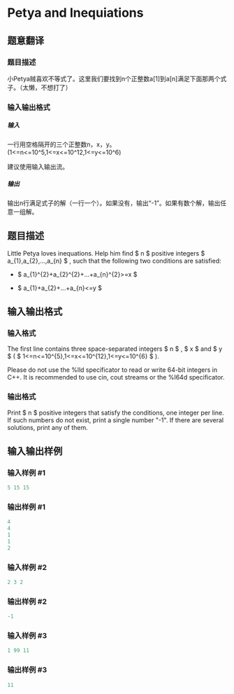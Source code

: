 # Petya and Inequiations

## 题意翻译

### 题目描述

小Petya贼喜欢不等式了。这里我们要找到n个正整数a[1]到a[n]满足下面那两个式子。（太懒，不想打了）

### 输入输出格式

##### 输入

一行用空格隔开的三个正整数n，x，y。(1<=n<=10^5,1<=x<=10^12,1<=y<=10^6)

建议使用输入输出流。

##### 输出

输出n行满足式子的解（一行一个）。如果没有，输出“-1”。如果有数个解，输出任意一组解。

## 题目描述

Little Petya loves inequations. Help him find $ n $ positive integers $ a_{1},a_{2},...,a_{n} $ , such that the following two conditions are satisfied:

- $ a_{1}^{2}+a_{2}^{2}+...+a_{n}^{2}>=x $

- $ a_{1}+a_{2}+...+a_{n}<=y $

## 输入输出格式

### 输入格式

The first line contains three space-separated integers $ n $ , $ x $ and $ y $ ( $ 1<=n<=10^{5},1<=x<=10^{12},1<=y<=10^{6} $ ).

Please do not use the %lld specificator to read or write 64-bit integers in С++. It is recommended to use cin, cout streams or the %I64d specificator.

### 输出格式

Print $ n $ positive integers that satisfy the conditions, one integer per line. If such numbers do not exist, print a single number "-1". If there are several solutions, print any of them.

## 输入输出样例

### 输入样例 #1

```cpp
5 15 15

```
### 输出样例 #1

```cpp
4
4
1
1
2

```
### 输入样例 #2

```cpp
2 3 2

```
### 输出样例 #2

```cpp
-1

```
### 输入样例 #3

```cpp
1 99 11

```
### 输出样例 #3

```cpp
11

```
